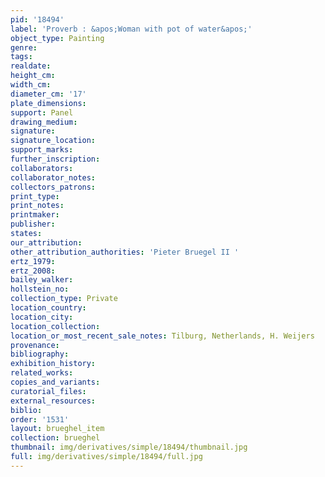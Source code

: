 ```yaml
---
pid: '18494'
label: 'Proverb : &apos;Woman with pot of water&apos;'
object_type: Painting
genre: 
tags: 
realdate: 
height_cm: 
width_cm: 
diameter_cm: '17'
plate_dimensions: 
support: Panel
drawing_medium: 
signature: 
signature_location: 
support_marks: 
further_inscription: 
collaborators: 
collaborator_notes: 
collectors_patrons: 
print_type: 
print_notes: 
printmaker: 
publisher: 
states: 
our_attribution: 
other_attribution_authorities: 'Pieter Bruegel II '
ertz_1979: 
ertz_2008: 
bailey_walker: 
hollstein_no: 
collection_type: Private
location_country: 
location_city: 
location_collection: 
location_or_most_recent_sale_notes: Tilburg, Netherlands, H. Weijers
provenance: 
bibliography: 
exhibition_history: 
related_works: 
copies_and_variants: 
curatorial_files: 
external_resources: 
biblio: 
order: '1531'
layout: brueghel_item
collection: brueghel
thumbnail: img/derivatives/simple/18494/thumbnail.jpg
full: img/derivatives/simple/18494/full.jpg
---
```

